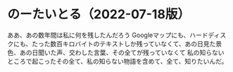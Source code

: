 # のーたいとる（2022-07-18版）

ああ、あの数年間は私に何を残したんだろう
Googleマップにも、ハードディスクにも、たった数百キロバイトのテキストしか残っていなくて、あの日見た景色、あの日聞いた声、交わした言葉、その全てが残っていなくて
私の知らないところで起こったその全て、私の知らない物語を含めて、全て、知りたいんだ。
